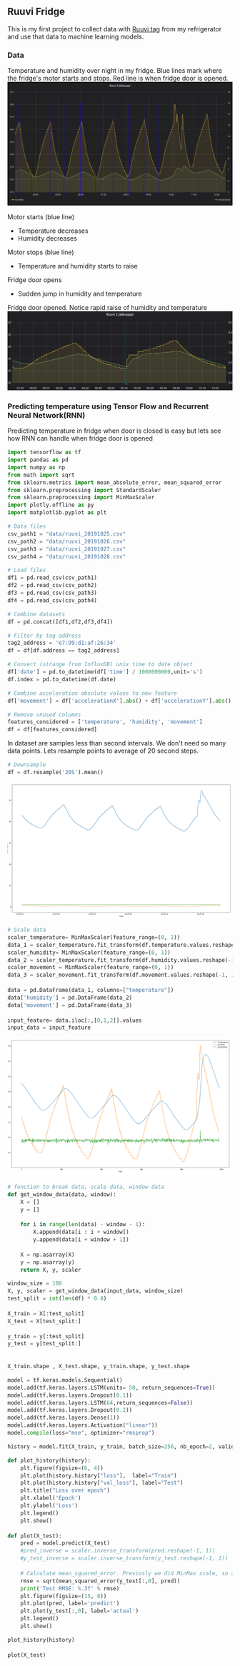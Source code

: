 ## Ruuvi Fridge

This is my first project to collect data with [Ruuvi tag](https://ruuvi.com/) from my refrigerator and use that data to machine learning models. 

### Data
Temperature and humidity over night in my fridge. Blue lines mark where the fridge's motor starts and stops. Red line is when fridge door is opened.
![Image](https://github.com/kilkki/ruuvi-fridge/blob/master/graph1.png "Normal loop")

Motor starts (blue line)
* Temperature decreases
* Humidity decreases

Motor stops (blue line)
* Temperature and humidity starts to raise

Fridge door opens
* Sudden jump in humidity and temperature


Fridge door opened. Notice rapid raise of humidity and temperature
![Image](https://github.com/kilkki/ruuvi-fridge/blob/master/Screenshot_2019-11-01%20Ruuvi%20tagit%20-%20door_open.png "Door open")

### Predicting temperature using Tensor Flow and Recurrent Neural Network(RNN)
Predicting temperature in fridge when door is closed is easy but lets see how RNN can handle when fridge door is opened

 
```python
import tensorflow as tf
import pandas as pd
import numpy as np
from math import sqrt
from sklearn.metrics import mean_absolute_error, mean_squared_error
from sklearn.preprocessing import StandardScaler
from sklearn.preprocessing import MinMaxScaler
import plotly.offline as py
import matplotlib.pyplot as plt
```

```python
# Data files
csv_path1 = "data/ruuvi_20191025.csv"
csv_path2 = "data/ruuvi_20191026.csv"
csv_path3 = "data/ruuvi_20191027.csv"
csv_path4 = "data/ruuvi_20191028.csv"
```

```python
# Load files
df1 = pd.read_csv(csv_path1)
df2 = pd.read_csv(csv_path2)
df3 = pd.read_csv(csv_path3)
df4 = pd.read_csv(csv_path4)
```

```python
# Combine datasets
df = pd.concat([df1,df2,df3,df4])
```

```python
# Filter by tag address
tag2_address = 'e7:99:d1:af:26:34'
df = df[df.address == tag2_address]
```

```python
# Convert (strange from InfluxDB) unix time to date object
df['date'] = pd.to_datetime(df['time'] / 1000000000,unit='s')
df.index = pd.to_datetime(df.date)
```

```python
# Combine acceleration absolute values to new feature
df['movement'] = df['accelerationX'].abs() + df['accelerationY'].abs() + df['accelerationZ'].abs()
```

```python
# Remove unused columns
features_considered = ['temperature', 'humidity', 'movement']
df = df[features_considered]
```

In dataset are samples less than second intervals. We don't need so many data points. Lets resample points to average of 20 second steps.
```python
# Downsample
df = df.resample('20S').mean() 
```
![Image](https://github.com/kilkki/ruuvi-fridge/blob/master/data_unscaled.png "Unscaled data")


```python
# Scale data
scaler_temperature= MinMaxScaler(feature_range=(0, 1))
data_1 = scaler_temperature.fit_transform(df.temperature.values.reshape(-1, 1))
scaler_humidity= MinMaxScaler(feature_range=(0, 1))
data_2 = scaler_temperature.fit_transform(df.humidity.values.reshape(-1, 1))
scaler_movement = MinMaxScaler(feature_range=(0, 1))
data_3 = scaler_movement.fit_transform(df.movement.values.reshape(-1, 1))

data = pd.DataFrame(data_1, columns=["temperature"])
data['humidity'] = pd.DataFrame(data_2)
data['movement'] = pd.DataFrame(data_3)

input_feature= data.iloc[:,[0,1,2]].values
input_data = input_feature
```
![Image](https://github.com/kilkki/ruuvi-fridge/blob/master/data_scaled.png "Scaled data")


```python
# function to break data, scale data, window data
def get_window_data(data, window):
    X = []
    y = []

    for i in range(len(data) - window - 1):
        X.append(data[i : i + window])
        y.append(data[i + window + 1])

    X = np.asarray(X)
    y = np.asarray(y)
    return X, y, scaler
```


```python
window_size = 100
X, y, scaler = get_window_data(input_data, window_size)
test_split = int(len(df) * 0.8)

X_train = X[:test_split]
X_test = X[test_split:]

y_train = y[:test_split]
y_test = y[test_split:]


X_train.shape , X_test.shape, y_train.shape, y_test.shape
```

```python
model = tf.keras.models.Sequential()
model.add(tf.keras.layers.LSTM(units= 50, return_sequences=True))
model.add(tf.keras.layers.Dropout(0.1))
model.add(tf.keras.layers.LSTM(64,return_sequences=False))
model.add(tf.keras.layers.Dropout(0.2))
model.add(tf.keras.layers.Dense(1))
model.add(tf.keras.layers.Activation("linear"))
model.compile(loss="mse", optimizer="rmsprop")
```

```python
history = model.fit(X_train, y_train, batch_size=256, nb_epoch=2, validation_data=(X_test, y_test))
```

```python
def plot_history(history):
    plt.figure(figsize=(6, 4))
    plt.plot(history.history["loss"],  label="Train")
    plt.plot(history.history["val_loss"], label="Test")
    plt.title("Loss over epoch")
    plt.xlabel('Epoch')
    plt.ylabel('Loss')
    plt.legend()
    plt.show()

def plot(X_test):
    pred = model.predict(X_test)
    #pred_inverse = scaler.inverse_transform(pred.reshape(-1, 1))
    #y_test_inverse = scaler.inverse_transform(y_test.reshape(-1, 1))
    
    # Calculate mean_squared_error. Previosly we did MinMax scale, so apply inverse_transform to recover values
    rmse = sqrt(mean_squared_error(y_test[:,0], pred))
    print('Test RMSE: %.3f' % rmse)
    plt.figure(figsize=(15, 8))
    plt.plot(pred, label='predict')
    plt.plot(y_test[:,0], label='actual')
    plt.legend()
    plt.show()
```
```python
plot_history(history)

plot(X_test)
```


